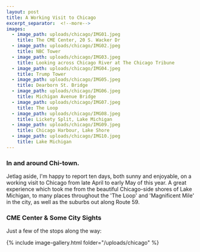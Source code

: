 ```yaml
---
layout: post
title: A Working Visit to Chicago
excerpt_separator:  <!--more-->
images:
  - image_path: uploads/chicago/IMG01.jpeg
    title: The CME Center, 20 S. Wacker Dr
  - image_path: uploads/chicago/IMG02.jpeg
    title: NBC Tower
  - image_path: uploads/chicago/IMG03.jpeg
    title: Looking across Chicago River at The Chicago Tribune
  - image_path: uploads/chicago/IMG04.jpeg
    title: Trump Tower
  - image_path: uploads/chicago/IMG05.jpeg
    title: Dearborn St. Bridge
  - image_path: uploads/chicago/IMG06.jpeg
    title: Michigan Avenue Bridge
  - image_path: uploads/chicago/IMG07.jpeg
    title: The Loop
  - image_path: uploads/chicago/IMG08.jpeg
    title: Lickety Split, Lake Michigan
  - image_path: uploads/chicago/IMG09.jpeg
    title: Chicago Harbour, Lake Shore
  - image_path: uploads/chicago/IMG10.jpeg
    title: Lake Michigan
---
```


### In and around Chi-town.


Jetlag aside, I'm happy to report ten days, both sunny and enjoyable, on a working visit to Chicago from late April to early May of this year. A great experience which took me from the beautiful Chicago-side shores of Lake Michigan, to many places throughout the 'The Loop' and 'Magnificent Mile' in the city, as well as the suburbs out along Route 59.


### CME Center & Some City Sights


Just a few of the stops along the way:

{% include image-gallery.html folder="/uploads/chicago" %}
